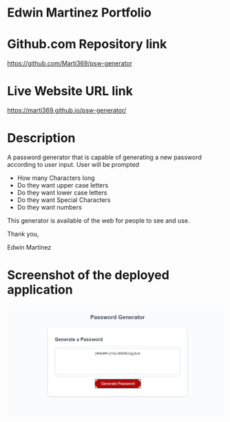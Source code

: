 
# Edwin Martinez Portfolio

# Github.com Repository link 
https://github.com/Marti369/psw-generator

# Live Website URL link 
https://marti369.github.io/psw-generator/

# Description

A password generator that is capable of generating a new password according to user input.
User will be prompted
* How many Characters long
* Do they want upper case letters
* Do they want lower case letters
* Do they want Special Characters
* Do they want numbers

This generator is available of the web for people to see and use.

Thank you,

Edwin Martinez

# Screenshot of the deployed application


![Password Generator Demo](./develop/img/generator.PNG)
